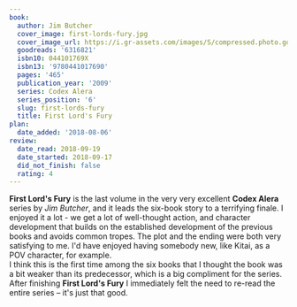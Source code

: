 ```yaml
---
book:
  author: Jim Butcher
  cover_image: first-lords-fury.jpg
  cover_image_url: https://i.gr-assets.com/images/S/compressed.photo.goodreads.com/books/1327903582l/6316821._SX98_.jpg
  goodreads: '6316821'
  isbn10: 044101769X
  isbn13: '9780441017690'
  pages: '465'
  publication_year: '2009'
  series: Codex Alera
  series_position: '6'
  slug: first-lords-fury
  title: First Lord's Fury
plan:
  date_added: '2018-08-06'
review:
  date_read: 2018-09-19
  date_started: 2018-09-17
  did_not_finish: false
  rating: 4
---
```


**First Lord's Fury** is the last volume in the very very excellent **Codex Alera** series by *Jim Butcher*, and it leads the six-book story to a terrifying finale. I enjoyed it a lot - we get a lot of well-thought action, and character development that builds on the established development of the previous books and avoids common tropes. The plot and the ending were both very satisfying to me. I'd have enjoyed having somebody new, like Kitai, as a POV character, for example.<br />I think this is the first time among the six books that I thought the book was a bit weaker than its predecessor, which is a big compliment for the series. After finishing **First Lord's Fury** I immediately felt the need to re-read the entire series – it's just that good.
